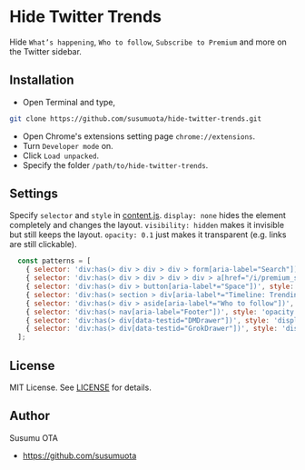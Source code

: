 # Hide Twitter Trends

Hide `What’s happening`, `Who to follow`, `Subscribe to Premium` and more on the Twitter sidebar.

## Installation

- Open Terminal and type,

```sh
git clone https://github.com/susumuota/hide-twitter-trends.git
```

- Open Chrome's extensions setting page `chrome://extensions`.
- Turn `Developer mode` on.
- Click `Load unpacked`.
- Specify the folder `/path/to/hide-twitter-trends`.

## Settings

Specify `selector` and `style` in [content.js](content.js). `display: none` hides the element completely and changes the layout. `visibility: hidden` makes it invisible but still keeps the layout. `opacity: 0.1` just makes it transparent (e.g. links are still clickable).

```javascript
  const patterns = [
    { selector: 'div:has(> div > div > div > form[aria-label="Search"])', style: 'opacity: 0.8' },
    { selector: 'div:has(> div > div > div > div > a[href="/i/premium_sign_up"]', style: 'display: none' },
    { selector: 'div:has(> div > button[aria-label*="Space"])', style: 'display: none' },
    { selector: 'div:has(> section > div[aria-label*="Timeline: Trending now"])', style: 'display: none' },
    { selector: 'div:has(> div > aside[aria-label*="Who to follow"])', style: 'display: none' },
    { selector: 'div:has(> nav[aria-label="Footer"])', style: 'opacity: 0.1' },
    { selector: 'div:has(> div[data-testid="DMDrawer"])', style: 'display: none' },
    { selector: 'div:has(> div[data-testid="GrokDrawer"])', style: 'display: none' },
  ];
```

## License

MIT License. See [LICENSE](LICENSE) for details.

## Author

Susumu OTA
- https://github.com/susumuota
